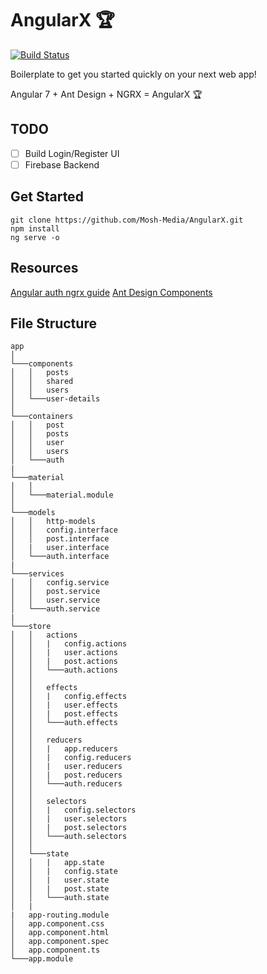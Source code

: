# AngularX 🏆
[![Build Status](https://travis-ci.com/Mosh-Media/AngularX.svg?branch=master)](https://travis-ci.com/Mosh-Media/AngularX)

Boilerplate to get you started quickly on your next web app!

Angular 7 + Ant Design + NGRX = AngularX 🏆

## TODO

- [ ] Build Login/Register UI
- [ ] Firebase Backend

## Get Started

```
git clone https://github.com/Mosh-Media/AngularX.git
npm install
ng serve -o
```
## Resources

[Angular auth ngrx guide](https://angularfirebase.com/lessons/ngrx-with-firebase-auth-google-oauth-login/)
[Ant Design Components](https://ng.ant.design/docs/introduce/en)


## File Structure

```
app 
│
└───components
│   │   posts
│   │   shared
│   │   users
│   └───user-details
│   
└───containers
│   │   post
│   │   posts
│   │   user
│   │   users
│   └───auth
|   
└───material
│   │   
│   └───material.module
│   
└───models
│   │   http-models
│   │   config.interface
│   │   post.interface
│   |   user.interface
│   └───auth.interface
|   
└───services
│   │   config.service
│   │   post.service
│   │   user.service
│   └───auth.service
|   
└───store
│   │   actions
│   │   |   config.actions
│   │   |   user.actions
│   │   |   post.actions
│   │   └───auth.actions
│   │ 
│   │   effects
│   │   |   config.effects
│   │   |   user.effects
│   │   |   post.effects
│   │   └───auth.effects
│   │ 
│   │   reducers
│   │   |   app.reducers
│   │   |   config.reducers
│   │   |   user.reducers
│   │   |   post.reducers
│   │   └───auth.reducers
│   │
│   │   selectors
│   │   |   config.selectors
│   │   |   user.selectors
│   │   |   post.selectors
│   │   └───auth.selectors
│   │   
│   └───state
│   │   |   app.state
│   │   |   config.state
│   │   |   user.state
│   │   |   post.state
│   │   └───auth.state
│   |
|   app-routing.module
│   app.component.css  
│   app.component.html
│   app.component.spec
│   app.component.ts
└───app.module
```